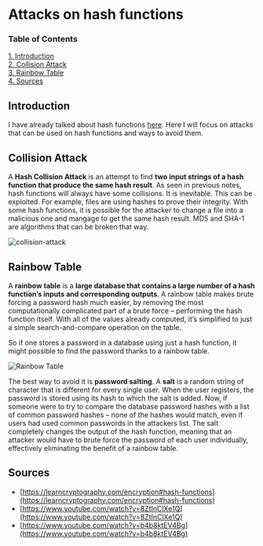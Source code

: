 # Attacks on hash functions

### Table of Contents

[1. Introduction](#introduction)  
[2. Collision Attack](#collision-attack)  
[3. Rainbow Table](#rainbow-table)  
[4. Sources](#sources)

## Introduction

I have already talked about hash functions [here](https://github.com/vostertag/study-notes/blob/master/Data%20Structures/Hash%20Table/hashtable.md). Here I will focus on attacks that can be used on hash functions and ways to avoid them.

## Collision Attack

A **Hash Collision Attack** is an attempt to find **two input strings of a hash function that produce the same hash result**. As seen in previous notes, hash functions will always have some collisions. It is inevitable. This can be exploited. For example, files are using hashes to prove their integrity. With some hash functions, it is possible for the attacker to change a file into a malicious one and mangage to get the same hash result. MD5 and SHA-1 are algorithms that can be broken that way.

![collision-attack](https://learncryptography.com/assets/content/images/HashCollisionAttack.jpg)

## Rainbow Table

A **rainbow table** is a **large database that contains a large number of a hash function’s inputs and corresponding outputs**. A rainbow table makes brute forcing a password hash much easier, by removing the most computationally complicated part of a brute force – performing the hash function itself. With all of the values already computed, it’s simplified to just a simple search-and-compare operation on the table.

So if one stores a password in a database using just a hash function, it might possible to find the password thanks to a rainbow table.

![Rainbow Table](http://wiki.cas.mcmaster.ca/images/f/f0/Hash_table_example.jpg)

The best way to avoid it is **password salting**. A **salt** is a random string of character that is different for every single user. When the user registers, the password is stored using its hash to which the salt is added. Now, if someone were to try to compare the database password hashes with a list of common password hashes – none of the hashes would match, even if users had used common passwords in the attackers list. The salt completely changes the output of the hash function, meaning that an attacker would have to brute force the password of each user individually, effectively eliminating the benefit of a rainbow table. 

## Sources

* [https://learncryptography.com/encryption#hash-functions](https://learncryptography.com/encryption#hash-functions)
* [https://www.youtube.com/watch?v=8ZtInClXe1Q](https://www.youtube.com/watch?v=8ZtInClXe1Q)
* [https://www.youtube.com/watch?v=b4b8ktEV4Bg](https://www.youtube.com/watch?v=b4b8ktEV4Bg)
 
 
